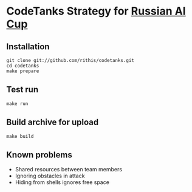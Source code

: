 # CodeTanks Strategy for [Russian AI Cup](http://russianaicup.ru)

## Installation

```
git clone git://github.com/rithis/codetanks.git
cd codetanks
make prepare
```

## Test run

```
make run
```

## Build archive for upload

```
make build
```

## Known problems

* Shared resources between team members
* Ignoring obstacles in attack
* Hiding from shells ignores free space
